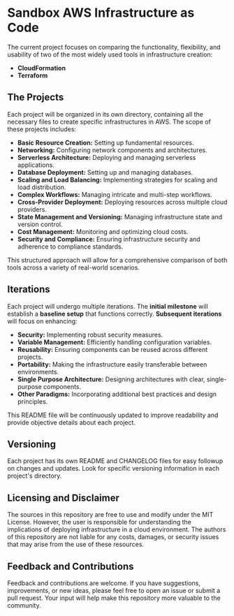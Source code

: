 # Sandbox AWS Infrastructure as Code

The current project focuses on comparing the functionality, flexibility, and usability of two of the most widely used tools in infrastructure creation:

- **CloudFormation**
- **Terraform**

## The Projects

Each project will be organized in its own directory, containing all the necessary files to create specific infrastructures in AWS. The scope of these projects includes:

- **Basic Resource Creation:** Setting up fundamental resources.
- **Networking:** Configuring network components and architectures.
- **Serverless Architecture:** Deploying and managing serverless applications.
- **Database Deployment:** Setting up and managing databases.
- **Scaling and Load Balancing:** Implementing strategies for scaling and load distribution.
- **Complex Workflows:** Managing intricate and multi-step workflows.
- **Cross-Provider Deployment:** Deploying resources across multiple cloud providers.
- **State Management and Versioning:** Managing infrastructure state and version control.
- **Cost Management:** Monitoring and optimizing cloud costs.
- **Security and Compliance:** Ensuring infrastructure security and adherence to compliance standards.

This structured approach will allow for a comprehensive comparison of both tools across a variety of real-world scenarios.

## Iterations

Each project will undergo multiple iterations. The **initial milestone** will establish a **baseline setup** that functions correctly. **Subsequent iterations** will focus on enhancing:

- **Security:** Implementing robust security measures.
- **Variable Management:** Efficiently handling configuration variables.
- **Reusability:** Ensuring components can be reused across different projects.
- **Portability:** Making the infrastructure easily transferable between environments.
- **Single Purpose Architecture:** Designing architectures with clear, single-purpose components.
- **Other Paradigms:** Incorporating additional best practices and design principles.

This README file will be continuously updated to improve readability and provide objective details about each project.

## Versioning

Each project has its own README and CHANGELOG files for easy followup on changes and updates. Look for specific versioning information in each project's directory.

## Licensing and Disclaimer

The sources in this repository are free to use and modify under the MIT License. However, the user is responsible for understanding the implications of deploying infrastructure in a cloud environment. The authors of this repository are not liable for any costs, damages, or security issues that may arise from the use of these resources.

## Feedback and Contributions

Feedback and contributions are welcome. If you have suggestions, improvements, or new ideas, please feel free to open an issue or submit a pull request. Your input will help make this repository more valuable to the community.
